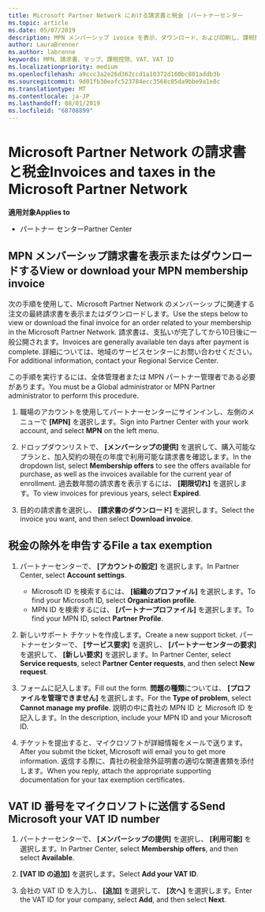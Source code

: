 ```yaml
---
title: Microsoft Partner Network における請求書と税金 |パートナーセンター
ms.topic: article
ms.date: 05/07/2019
description: MPN メンバーシップ ivoice を表示、ダウンロード、および印刷し、課税控除用のファイルを表示して、Microsoft の VAT ID 番号を送信する方法について説明します。
author: LauraBrenner
ms.author: labrenne
keywords: MPN、請求書、マップ、課税控除、VAT、VAT ID
ms.localizationpriority: medium
ms.openlocfilehash: a9ccc3a2e26d362ccd1a10372d160bc801addb3b
ms.sourcegitcommit: 9d01fb30eafc523784ecc3568c05da9bbe9a1e8c
ms.translationtype: MT
ms.contentlocale: ja-JP
ms.lasthandoff: 08/01/2019
ms.locfileid: "68708899"
---
```

# <a name="invoices-and-taxes-in-the-microsoft-partner-network"></a><span data-ttu-id="b029b-104">Microsoft Partner Network の請求書と税金</span><span class="sxs-lookup"><span data-stu-id="b029b-104">Invoices and taxes in the Microsoft Partner Network</span></span>

<span data-ttu-id="b029b-105">**適用対象**</span><span class="sxs-lookup"><span data-stu-id="b029b-105">**Applies to**</span></span>

-  <span data-ttu-id="b029b-106">パートナー センター</span><span class="sxs-lookup"><span data-stu-id="b029b-106">Partner Center</span></span>

## <a name="view-or-download-your-mpn-membership-invoice"></a><span data-ttu-id="b029b-107">MPN メンバーシップ請求書を表示またはダウンロードする</span><span class="sxs-lookup"><span data-stu-id="b029b-107">View or download your MPN membership invoice</span></span>

<span data-ttu-id="b029b-108">次の手順を使用して、Microsoft Partner Network のメンバーシップに関連する注文の最終請求書を表示またはダウンロードします。</span><span class="sxs-lookup"><span data-stu-id="b029b-108">Use the steps below to view or download the final invoice for an order related to your membership in the Microsoft Partner Network.</span></span> <span data-ttu-id="b029b-109">請求書は、支払いが完了してから10日後に一般公開されます。</span><span class="sxs-lookup"><span data-stu-id="b029b-109">Invoices are generally available ten days after payment is complete.</span></span> <span data-ttu-id="b029b-110">詳細については、地域のサービスセンターにお問い合わせください。</span><span class="sxs-lookup"><span data-stu-id="b029b-110">For additional information, contact your Regional Service Center.</span></span>  

<span data-ttu-id="b029b-111">この手順を実行するには、全体管理者または MPN パートナー管理者である必要があります。</span><span class="sxs-lookup"><span data-stu-id="b029b-111">You must be a Global administrator or MPN Partner administrator to perform this procedure.</span></span> 

1.  <span data-ttu-id="b029b-112">職場のアカウントを使用してパートナーセンターにサインインし、左側のメニューで **[MPN]** を選択します。</span><span class="sxs-lookup"><span data-stu-id="b029b-112">Sign into Partner Center with your work account, and select **MPN** on the left menu.</span></span>

4.  <span data-ttu-id="b029b-113">ドロップダウンリストで、 **[メンバーシップの提供]** を選択して、購入可能なプランと、加入契約の現在の年度で利用可能な請求書を確認します。</span><span class="sxs-lookup"><span data-stu-id="b029b-113">In the dropdown list, select **Membership offers** to see the offers available for purchase, as well as the invoices available for the current year of enrollment.</span></span> <span data-ttu-id="b029b-114">過去数年間の請求書を表示するには、 **[期限切れ]** を選択します。</span><span class="sxs-lookup"><span data-stu-id="b029b-114">To view invoices for previous years, select **Expired**.</span></span>

6.  <span data-ttu-id="b029b-115">目的の請求書を選択し、 **[請求書のダウンロード]** を選択します。</span><span class="sxs-lookup"><span data-stu-id="b029b-115">Select the invoice you want, and then select **Download invoice**.</span></span> 

## <a name="file-a-tax-exemption"></a><span data-ttu-id="b029b-116">税金の除外を申告する</span><span class="sxs-lookup"><span data-stu-id="b029b-116">File a tax exemption</span></span>

1.  <span data-ttu-id="b029b-117">パートナーセンターで、 **[アカウントの設定]** を選択します。</span><span class="sxs-lookup"><span data-stu-id="b029b-117">In Partner Center, select **Account settings**.</span></span>
    -   <span data-ttu-id="b029b-118">Microsoft ID を検索するには、 **[組織のプロファイル]** を選択します。</span><span class="sxs-lookup"><span data-stu-id="b029b-118">To find your Microsoft ID, select **Organization profile**.</span></span>
    -   <span data-ttu-id="b029b-119">MPN ID を検索するには、 **[パートナープロファイル]** を選択します。</span><span class="sxs-lookup"><span data-stu-id="b029b-119">To find your MPN ID, select **Partner Profile**.</span></span>

2.  <span data-ttu-id="b029b-120">新しいサポート チケットを作成します。</span><span class="sxs-lookup"><span data-stu-id="b029b-120">Create a new support ticket.</span></span> <span data-ttu-id="b029b-121">パートナーセンターで、 **[サービス要求]** を選択し、 **[パートナーセンターの要求]** を選択して、 **[新しい要求]** を選択します。</span><span class="sxs-lookup"><span data-stu-id="b029b-121">In Partner Center, select **Service requests**, select **Partner Center requests**, and then select **New request**.</span></span>

3.  <span data-ttu-id="b029b-122">フォームに記入します。</span><span class="sxs-lookup"><span data-stu-id="b029b-122">Fill out the form.</span></span> <span data-ttu-id="b029b-123">**問題の種類**については、 **[プロファイルを管理できません]** を選択します。</span><span class="sxs-lookup"><span data-stu-id="b029b-123">For the **Type of problem**, select **Cannot manage my profile**.</span></span> <span data-ttu-id="b029b-124">説明の中に貴社の MPN ID と Microsoft ID を記入します。</span><span class="sxs-lookup"><span data-stu-id="b029b-124">In the description, include your MPN ID and your Microsoft ID.</span></span>

4.  <span data-ttu-id="b029b-125">チケットを提出すると、マイクロソフトが詳細情報をメールで送ります。</span><span class="sxs-lookup"><span data-stu-id="b029b-125">After you submit the ticket, Microsoft will email you to get more information.</span></span> <span data-ttu-id="b029b-126">返信する際に、貴社の税金除外証明書の適切な関連書類を添付します。</span><span class="sxs-lookup"><span data-stu-id="b029b-126">When you reply, attach the appropriate supporting documentation for your tax exemption certificates.</span></span>

## <a name="send-microsoft-your-vat-id-number"></a><span data-ttu-id="b029b-127">VAT ID 番号をマイクロソフトに送信する</span><span class="sxs-lookup"><span data-stu-id="b029b-127">Send Microsoft your VAT ID number</span></span>
1.  <span data-ttu-id="b029b-128">パートナーセンターで、 **[メンバーシップの提供]** を選択し、 **[利用可能]** を選択します。</span><span class="sxs-lookup"><span data-stu-id="b029b-128">In Partner Center, select **Membership offers**, and then select **Available**.</span></span> 

2.  <span data-ttu-id="b029b-129">**[VAT ID の追加]** を選択します。</span><span class="sxs-lookup"><span data-stu-id="b029b-129">Select **Add your VAT ID**.</span></span> 

3.  <span data-ttu-id="b029b-130">会社の VAT ID を入力し、 **[追加]** を選択して、 **[次へ]** を選択します。</span><span class="sxs-lookup"><span data-stu-id="b029b-130">Enter the VAT ID for your company, select **Add**, and then select **Next**.</span></span> 

